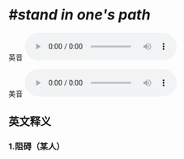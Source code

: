 # ***\#stand in one's path*** 
英音
<audio src="./media/stand in one's path1_AAC.aac" controls="controls"></audio>

美音
<audio src="./media/stand in one's path2_AAC.aac" controls="controls"></audio>



  

英文释义
---
### 1.**阻碍（某人）**  


